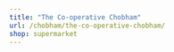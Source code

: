 ```yaml
---
title: "The Co-operative Chobham"
url: /chobham/the-co-operative-chobham/
shop: supermarket
---
```

